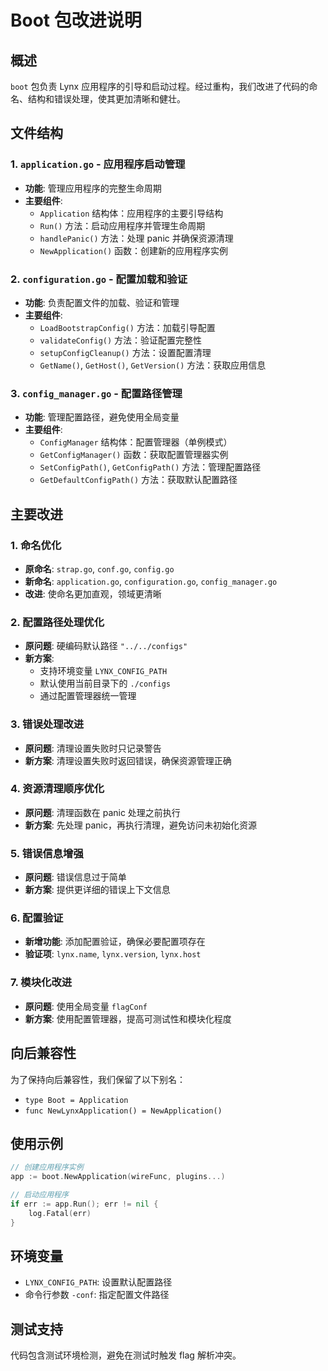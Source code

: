 # Boot 包改进说明

## 概述

`boot` 包负责 Lynx 应用程序的引导和启动过程。经过重构，我们改进了代码的命名、结构和错误处理，使其更加清晰和健壮。

## 文件结构

### 1. `application.go` - 应用程序启动管理
- **功能**: 管理应用程序的完整生命周期
- **主要组件**:
  - `Application` 结构体：应用程序的主要引导结构
  - `Run()` 方法：启动应用程序并管理生命周期
  - `handlePanic()` 方法：处理 panic 并确保资源清理
  - `NewApplication()` 函数：创建新的应用程序实例

### 2. `configuration.go` - 配置加载和验证
- **功能**: 负责配置文件的加载、验证和管理
- **主要组件**:
  - `LoadBootstrapConfig()` 方法：加载引导配置
  - `validateConfig()` 方法：验证配置完整性
  - `setupConfigCleanup()` 方法：设置配置清理
  - `GetName()`, `GetHost()`, `GetVersion()` 方法：获取应用信息

### 3. `config_manager.go` - 配置路径管理
- **功能**: 管理配置路径，避免使用全局变量
- **主要组件**:
  - `ConfigManager` 结构体：配置管理器（单例模式）
  - `GetConfigManager()` 函数：获取配置管理器实例
  - `SetConfigPath()`, `GetConfigPath()` 方法：管理配置路径
  - `GetDefaultConfigPath()` 方法：获取默认配置路径

## 主要改进

### 1. 命名优化
- **原命名**: `strap.go`, `conf.go`, `config.go`
- **新命名**: `application.go`, `configuration.go`, `config_manager.go`
- **改进**: 使命名更加直观，领域更清晰

### 2. 配置路径处理优化
- **原问题**: 硬编码默认路径 `"../../configs"`
- **新方案**: 
  - 支持环境变量 `LYNX_CONFIG_PATH`
  - 默认使用当前目录下的 `./configs`
  - 通过配置管理器统一管理

### 3. 错误处理改进
- **原问题**: 清理设置失败时只记录警告
- **新方案**: 清理设置失败时返回错误，确保资源管理正确

### 4. 资源清理顺序优化
- **原问题**: 清理函数在 panic 处理之前执行
- **新方案**: 先处理 panic，再执行清理，避免访问未初始化资源

### 5. 错误信息增强
- **原问题**: 错误信息过于简单
- **新方案**: 提供更详细的错误上下文信息

### 6. 配置验证
- **新增功能**: 添加配置验证，确保必要配置项存在
- **验证项**: `lynx.name`, `lynx.version`, `lynx.host`

### 7. 模块化改进
- **原问题**: 使用全局变量 `flagConf`
- **新方案**: 使用配置管理器，提高可测试性和模块化程度

## 向后兼容性

为了保持向后兼容性，我们保留了以下别名：
- `type Boot = Application`
- `func NewLynxApplication() = NewApplication()`

## 使用示例

```go
// 创建应用程序实例
app := boot.NewApplication(wireFunc, plugins...)

// 启动应用程序
if err := app.Run(); err != nil {
    log.Fatal(err)
}
```

## 环境变量

- `LYNX_CONFIG_PATH`: 设置默认配置路径
- 命令行参数 `-conf`: 指定配置文件路径

## 测试支持

代码包含测试环境检测，避免在测试时触发 flag 解析冲突。
